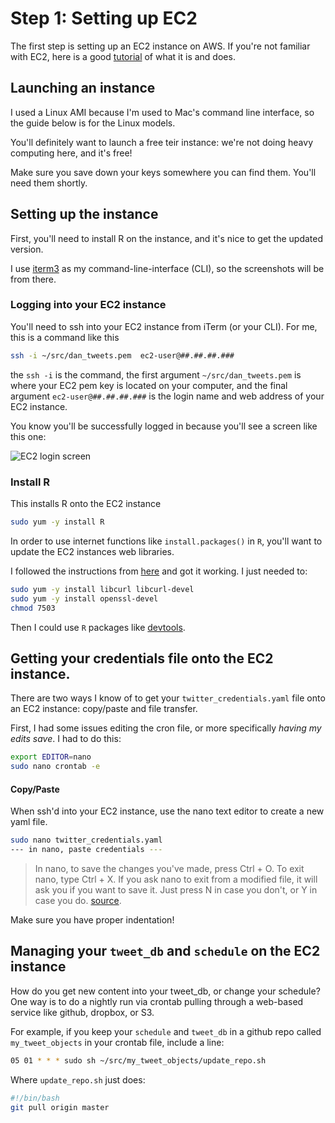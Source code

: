 
# Step 1: Setting up EC2
The first step is setting up an EC2 instance on AWS. If you're not familiar with EC2, here is a good [tutorial](https://www.datacamp.com/community/tutorials/aws-ec2-beginner-tutorial) of what it is and does. 

## Launching an instance
I used a Linux AMI because I'm used to Mac's command line interface, so the guide below is for the Linux models. 

You'll definitely want to launch a free teir instance: we're not doing heavy computing here, and it's free! 
  
  Make sure you save down your keys somewhere you can find them. You'll need them shortly.

## Setting up the instance
First, you'll need to install R on the instance, and it's nice to get the updated version. 

I use [iterm3](https://www.iterm2.com/) as my command-line-interface (CLI), so the screenshots will be from there.

### Logging into your EC2 instance
You'll need to ssh into your EC2 instance from iTerm (or your CLI). For me, this is a command like this

```bash
ssh -i ~/src/dan_tweets.pem  ec2-user@##.##.##.###
  ```

the `ssh -i` is the command, the first argument `~/src/dan_tweets.pem` is where your EC2 pem key is located on your computer, and the final argument `ec2-user@##.##.##.###` is the login name and web address of your EC2 instance. 

You know you'll be successfully logged in because you'll see a screen like this one:  
  
  ![](ec2_login_screen.png "EC2 login screen")

### Install R

This installs R onto the EC2 instance
```bash
sudo yum -y install R
```

In order to use internet functions like `install.packages()` in `R`, you'll want to update the EC2 instances web libraries. 

I followed the instructions from [here](https://stackoverflow.com/questions/20923209/problems-installing-the-devtools-package) and got it working. I just needed to:

```bash
sudo yum -y install libcurl libcurl-devel
sudo yum -y install openssl-devel
chmod 7503
```
Then I could use `R` packages like [devtools](https://github.com/r-lib/devtools). 

## Getting your credentials file onto the EC2 instance. 
There are two ways I know of to get your `twitter_credentials.yaml` file onto an EC2 instance: copy/paste and file transfer. 


First, I had some issues editing the cron file, or more specifically _having my edits save_. I had to do this: 

```bash
export EDITOR=nano
sudo nano crontab -e
```


#### Copy/Paste
When ssh'd into your EC2 instance, use the nano text editor to create a new yaml file. 
```bash
sudo nano twitter_credentials.yaml
--- in nano, paste credentials ---
```
> In nano, to save the changes you've made, press Ctrl + O. To exit nano, type Ctrl + X. If you ask nano to exit from a modified file, it will ask you if you want to save it. Just press N in case you don't, or Y in case you do. [source](https://wiki.gentoo.org/wiki/Nano/Basics_Guide#Saving_and_exiting). 

Make sure you have proper indentation! 


## Managing your `tweet_db` and `schedule` on the EC2 instance

How do you get new content into your tweet_db, or change your schedule? One way is to do a nightly run via crontab pulling through a web-based service like github, dropbox, or S3. 

For example, if you keep your `schedule` and `tweet_db` in a github repo called `my_tweet_objects` in your crontab file, include a line: 

```bash
05 01 * * * sudo sh ~/src/my_tweet_objects/update_repo.sh
```

Where `update_repo.sh` just does:  

```bash
#!/bin/bash
git pull origin master
```
